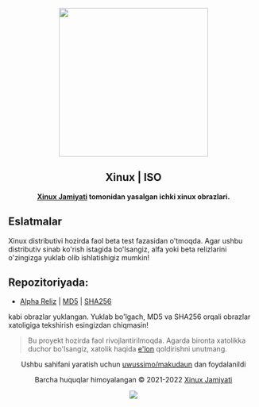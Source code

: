 <p align="center"><a href="https://xinux.uz" target="_blank"><img height="300" width="300" src="https://xinux.uz/xinux.svg"/></a></p>
<h2 align="center">Xinux | ISO</h2>
<p align="center"><b><a href="https://xinux.uz" target="_blank">Xinux Jamiyati</a> tomonidan yasalgan ichki xinux obrazlari.</b></p>

## Eslatmalar

Xinux distributivi hozirda faol beta test fazasidan o'tmoqda. Agar ushbu distributiv sinab ko'rish istagida bo'lsangiz, alfa yoki beta
relizlarini o'zingizga yuklab olib ishlatishigiz mumkin!

## Repozitoriyada:

- [Alpha Reliz](https://mirror.dc.uz/xinux/iso/alpha/xinux-cinnamon-en-2022.08.09-x86_64.iso) | [MD5](https://mirror.dc.uz/xinux/iso/alpha/xinux-cinnamon-en-2022.08.09-x86_64.iso.md5) | [SHA256](https://mirror.dc.uz/xinux/iso/alpha/xinux-cinnamon-en-2022.08.09-x86_64.iso.sha256)

kabi obrazlar yuklangan. Yuklab bo'lgach, MD5 va SHA256 orqali obrazlar xatoligiga tekshirish esingizdan chiqmasin!

> Bu proyekt hozirda faol rivojlantirilmoqda. Agarda bironta xatolikka duchor
> bo'lsangiz, xatolik haqida [e'lon](https://github.com/uzinfocom-org/xinux/issues/new)
> qoldirishni unutmang.

<p align="center">Ushbu sahifani yaratish uchun <a href="https://github.com/uwussimo/makudaun" target="_blank">uwussimo/makudaun</a> dan foydalanildi</p>

<p align="center">Barcha huquqlar himoyalangan &copy; 2021-2022 <a href="https://xinux.uz" target="_blank">Xinux Jamiyati</a></p>

<p align="center"><a href="https://github.com/uzinfocom-org/mirror/blob/master/license"><img src="https://img.shields.io/static/v1.svg?style=flat-square&label=Litsenziya&message=GPL-3.0&logoColor=eceff4&logo=github&colorA=000000&colorB=ffffff"/></a></p>
